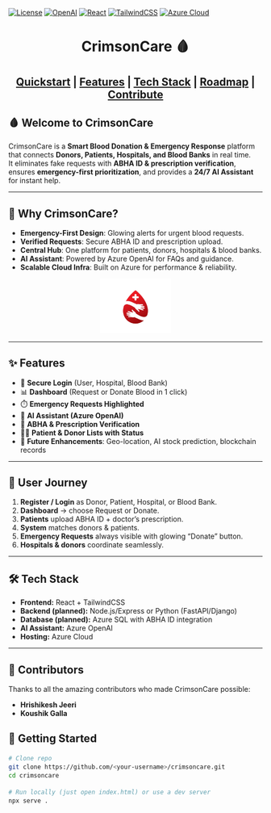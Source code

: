 [![License](https://img.shields.io/badge/license-MIT-green.svg)](LICENSE)
[![OpenAI](https://img.shields.io/badge/AI-Azure%20OpenAI-blue.svg)](https://azure.microsoft.com/en-in/products/ai-services/openai-service)
[![React](https://img.shields.io/badge/frontend-React-red.svg)](https://react.dev/)
[![TailwindCSS](https://img.shields.io/badge/styling-TailwindCSS-blue.svg)](https://tailwindcss.com/)
[![Azure Cloud](https://img.shields.io/badge/cloud-Azure-0078D4.svg)](https://azure.microsoft.com/)

<div align="center">

<h1>CrimsonCare 🩸</h1>
<h2>
<a href="#-getting-started">Quickstart</a> |
<a href="#-features">Features</a> |
<a href="#-tech-stack">Tech Stack</a> |
<a href="#-roadmap">Roadmap</a> |
<a href="#-contributors">Contribute</a>
</h2>

</div>

## 🩸 Welcome to CrimsonCare

CrimsonCare is a **Smart Blood Donation & Emergency Response** platform that connects **Donors, Patients, Hospitals, and Blood Banks** in real time.  
It eliminates fake requests with **ABHA ID & prescription verification**, ensures **emergency-first prioritization**, and provides a **24/7 AI Assistant** for instant help.

---

## 🌟 Why CrimsonCare?

- **Emergency-First Design**: Glowing alerts for urgent blood requests.  
- **Verified Requests**: Secure ABHA ID and prescription upload.  
- **Central Hub**: One platform for patients, donors, hospitals & blood banks.  
- **AI Assistant**: Powered by Azure OpenAI for FAQs and guidance.  
- **Scalable Cloud Infra**: Built on Azure for performance & reliability.  

<div align="center">
<img src="src/logo.jpg" width="140" />
</div>

---

## ✨ Features

- 🔐 **Secure Login** (User, Hospital, Blood Bank)  
- 📊 **Dashboard** (Request or Donate Blood in 1 click)  
- ⏱️ **Emergency Requests Highlighted**  
- 🤖 **AI Assistant (Azure OpenAI)**  
- 🧾 **ABHA & Prescription Verification**  
- 👩‍⚕️ **Patient & Donor Lists with Status**  
- 📍 **Future Enhancements**: Geo-location, AI stock prediction, blockchain records  

---

## 🧭 User Journey

1. **Register / Login** as Donor, Patient, Hospital, or Blood Bank.  
2. **Dashboard** → choose Request or Donate.  
3. **Patients** upload ABHA ID + doctor’s prescription.  
4. **System** matches donors & patients.  
5. **Emergency Requests** always visible with glowing “Donate” button.  
6. **Hospitals & donors** coordinate seamlessly.  

---

## 🛠️ Tech Stack

- **Frontend:** React + TailwindCSS  
- **Backend (planned):** Node.js/Express or Python (FastAPI/Django)  
- **Database (planned):** Azure SQL with ABHA ID integration  
- **AI Assistant:** Azure OpenAI  
- **Hosting:** Azure Cloud  

---
## 🤝 Contributors

Thanks to all the amazing contributors who made CrimsonCare possible:

- **Hrishikesh Jeeri** 
- **Koushik Galla**

## 🚀 Getting Started

```bash
# Clone repo
git clone https://github.com/<your-username>/crimsoncare.git
cd crimsoncare

# Run locally (just open index.html) or use a dev server
npx serve .
